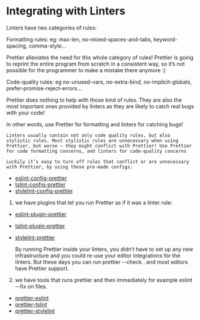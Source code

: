 # Integrating with Linters

Linters have two categories of rules:

Formatting rules: eg: max-len, no-mixed-spaces-and-tabs, keyword-spacing, comma-style…

Prettier alleviates the need for this whole category of rules! Prettier is going to reprint the entire program from scratch in a consistent way, so it’s not possible for the programmer to make a mistake there anymore :)

Code-quality rules: eg no-unused-vars, no-extra-bind, no-implicit-globals, prefer-promise-reject-errors…

Prettier does nothing to help with those kind of rules. They are also the most important ones provided by linters as they are likely to catch real bugs with your code!

In other words, use Prettier for formatting and linters for catching bugs!

    Linters usually contain not only code quality rules, but also stylistic rules. Most stylistic rules are unnecessary when using Prettier, but worse – they might conflict with Prettier! Use Prettier for code formatting concerns, and linters for code-quality concerns

    Luckily it’s easy to turn off rules that conflict or are unnecessary with Prettier, by using these pre-made configs:

- [eslint-config-prettier](https://github.com/prettier/eslint-config-prettier)
- [tslint-config-prettier](https://github.com/prettier/tslint-config-prettier)
- [stylelint-config-prettier](https://github.com/prettier/stylelint-config-prettier)

1. we have plugins that let you run Prettier as if it was a linter rule:

- [eslint-plugin-prettier](https://github.com/prettier/eslint-plugin-prettier)
- [tslint-plugin-prettier](https://github.com/ikatyang/tslint-plugin-prettier)
- [stylelint-prettier](https://github.com/prettier/stylelint-prettier)

  By running Prettier inside your linters, you didn’t have to set up any new infrastructure and you could re-use your editor integrations for the linters. But these days you can run prettier --check . and most editors have Prettier support.

2. we have tools that runs prettier and then immediately for example eslint --fix on files.

- [prettier-eslint](https://github.com/prettier/prettier-eslint)
- [prettier-tslint](https://github.com/azz/prettier-tslint)
- [prettier-stylelint](https://github.com/hugomrdias/prettier-stylelint)

